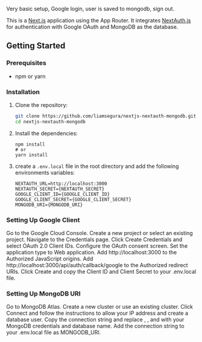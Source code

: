 Very basic setup, Google login, user is saved to mongodb, sign out. 

This is a [Next.js](https://nextjs.org/) application using the App Router. It integrates [NextAuth.js](https://next-auth.js.org/) for authentication with Google OAuth and MongoDB as the database.

## Getting Started

### Prerequisites

- npm or yarn

### Installation

1. Clone the repository:

   ```bash
   git clone https://github.com/liamsegura/nextjs-nextauth-mongodb.git
   cd nextjs-nextauth-mongodb
   ```

2. Install the dependencies:

   ```
   npm install
   # or
   yarn install
   ```

3. create a `.env.local` file in the root directory and add the following environments variables:

   ```
   NEXTAUTH_URL=http://localhost:3000
   NEXTAUTH_SECRET={NEXTAUTH_SECRET}
   GOOGLE_CLIENT_ID={GOOGLE_CLIENT_ID}
   GOOGLE_CLIENT_SECRET={GOOGLE_CLIENT_SECRET}
   MONGODB_URI={MONGODB_URI}
   ```

### Setting Up Google Client

   Go to the Google Cloud Console.
   Create a new project or select an existing project.
   Navigate to the Credentials page.
   Click Create Credentials and select OAuth 2.0 Client IDs.
   Configure the OAuth consent screen.
   Set the application type to Web application.
   Add http://localhost:3000 to the Authorized JavaScript origins.
   Add http://localhost:3000/api/auth/callback/google to the Authorized redirect URIs.
   Click Create and copy the Client ID and Client Secret to your .env.local file.

### Setting Up MongoDB URI

   Go to MongoDB Atlas.
   Create a new cluster or use an existing cluster.
   Click Connect and follow the instructions to allow your IP address and create a database user.
   Copy the connection string and replace <username>, <password>, and <dbname> with your MongoDB credentials and   database name.
   Add the connection string to your .env.local file as MONGODB_URI.
